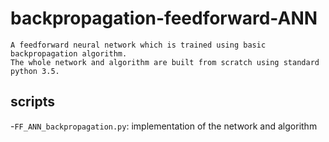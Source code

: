 # backpropagation-feedforward-ANN
    A feedforward neural network which is trained using basic backpropagation algorithm.
    The whole network and algorithm are built from scratch using standard python 3.5.

## scripts
-`FF_ANN_backpropagation.py`: implementation of the network and algorithm
